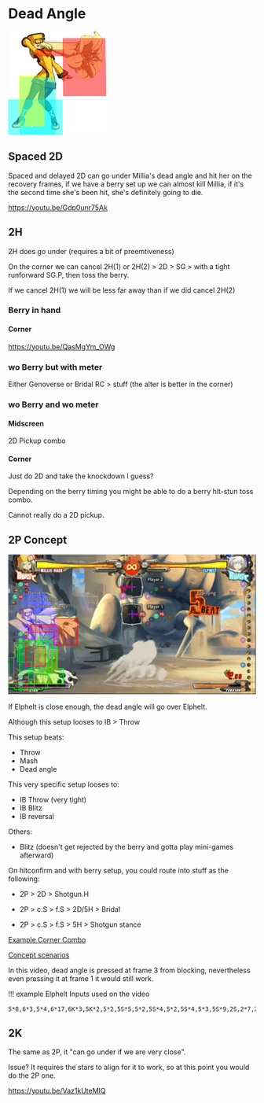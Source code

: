 # Dead Angle

![Millia_DA_Hitbox.png](src/Millia_DA_Hitbox.png)

## Spaced 2D

Spaced and delayed 2D can go under Millia's dead angle and hit her on the recovery frames, if we have a berry set up we can almost kill Millia, if it's the second time she's been hit, she's definitely going to die.

https://youtu.be/Gdp0unr75Ak

## 2H

2H does go under (requires a bit of preemtiveness)

On the corner we can cancel 2H(1) or 2H(2) > 2D > SG > with a tight runforward SG.P, then toss the berry.

If we cancel 2H(1) we will be less far away than if we did cancel 2H(2) 

### Berry in hand

#### Corner

https://youtu.be/QasMgYm_OWg

### wo Berry but with meter

Either Genoverse or Bridal RC > stuff (the alter is better in the corner)

### wo Berry and wo meter

#### Midscreen

2D Pickup combo

#### Corner

Just do 2D and take the knockdown I guess?

Depending on the berry timing you might be able to do a berry hit-stun toss combo. 

Cannot really do a 2D pickup.

## 2P Concept

![Elphelt_2P_Under_DA.jpg](src/Elphelt_2P_Under_Millia_DA.jpg)

If Elphelt is close enough, the dead angle will go over Elphelt.

Although this setup looses to IB > Throw

This setup beats:

- Throw
- Mash
- Dead angle

This very specific setup looses to:

- IB Throw (very tight)
- IB Blitz
- IB reversal

Others:

- Blitz (doesn't get rejected by the berry and gotta play mini-games afterward)

On hitconfirm and with berry setup, you could route into stuff as the following:

- 2P > 2D > Shotgun.H

- 2P > c.S > f.S > 2D/5H > Bridal

- 2P > c.S > f.S > 5H > Shotgun stance


[Example Corner Combo](https://youtu.be/5bJYna9MgSc)

[Concept scenarios](https://youtu.be/gRjloPkhlE4)

In this video, dead angle is pressed at frame 3 from blocking, nevertheless even pressing it at frame 1 it would still work.


!!! example Elphelt Inputs used on the video

    5*8,6*3,5*4,6*17,6K*3,5K*2,5*2,5S*5,5*2,5S*4,5*2,5S*4,5*3,5S*9,2S,2*7,2D*4,2*2,2D*14,1*2,4*4,4K*3,5K*16,5*37,2*3,3*2,6*3,6P,5P*5,5*6,6*2,5*4,6*4,3,2*3,2P*2,5P*2,5*22,6*3,5*3,6*4,3*7,3P*4,3*3,3P*3,3*2,3P*4,3*3,3P*4,3*2,3P*3,3*4,3P*5,3*5


## 2K

The same as 2P, it "can go under if we are very close".

Issue? It requires the stars to align for it to work, so at this point you would do the 2P one.

https://youtu.be/Vaz1kUteMIQ